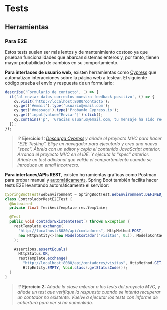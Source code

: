 # Tests

## Herramientas

### Para E2E

Estos tests suelen ser más lentos y de mantenimiento costoso ya que prueban funcionalidades que abarcan sistemas enteros y, por tanto, tienen mayor probabilidad de cambios en su comportamiento.

**Para interfaces de usuario web**, existen herramientas como [Cypress](https://www.cypress.io/) que automatizan interacciones sobre la página web a testear. El siguiente código prueba el envío y respuesta de un formulario:

```js
describe('Formulario de contacto', () => {
  it('al enviar datos correctos muestra feedback positivo', () => {
    cy.visit('http://localhost:8080/contacto');
    cy.get('#email').type('usuario@email.com');
    cy.get('#message').type('Probando Cypress.io');
    cy.get('input[value="Enviar"]').click();
    cy.contains('p', 'Gracias usuario@email.com, tu mensaje ha sido recibido.');
  });
});
```

> ⁉️ **Ejercicio 1:** _[Descarga Cypress](https://download.cypress.io/app) y añade el proyecto MVC para hacer "E2E Testing". Elige un navegador para ejecutarlo y crea una nueva "spec". Ábrela con un editor y copia el contenido JavaScript anterior. Arranca el proyecto MVC en el IDE. Y ejecuta la "spec" anterior. Añade un test adicional que valide el comportamiento cuando se introduce un email incorrecto._

**Para interfaces/APIs REST**, existen herramientas gráficas como Postman para probar manual y [automáticamente](https://medium.com/better-practices/from-manual-to-automated-testing-the-roadblocks-and-the-journey-6333dfacc5ae). Spring Boot también facilita hacer tests E2E levantando automáticamente el servidor:

```java
@SpringBootTest(webEnvironment = SpringBootTest.WebEnvironment.DEFINED_PORT)
class ControladorRestE2ETest {
  @Autowired
  private final TestRestTemplate restTemplate;

  @Test
  public void contadorExistenteTest() throws Exception {
    restTemplate.exchange(
      "http://localhost:8080/api/contadores", HttpMethod.POST,
      new HttpEntity<>(new ModeloContador("visitas", 0L)), ModeloContador.class
    );

    Assertions.assertEquals(
      HttpStatus.OK,
      restTemplate.exchange(
        "http://localhost:8080/api/contadores/visitas", HttpMethod.GET,
        HttpEntity.EMPTY, Void.class).getStatusCode());
  }
}
```

> ⁉️ **Ejercicio 2:** _Añade la clase anterior a los tests del proyecto MVC, y añade un test que verifique la respuesta cuando se intenta recuperar un contador no existente. Vuelve a ejecutar los tests con informe de cobertura para ver si ha aumentado._
